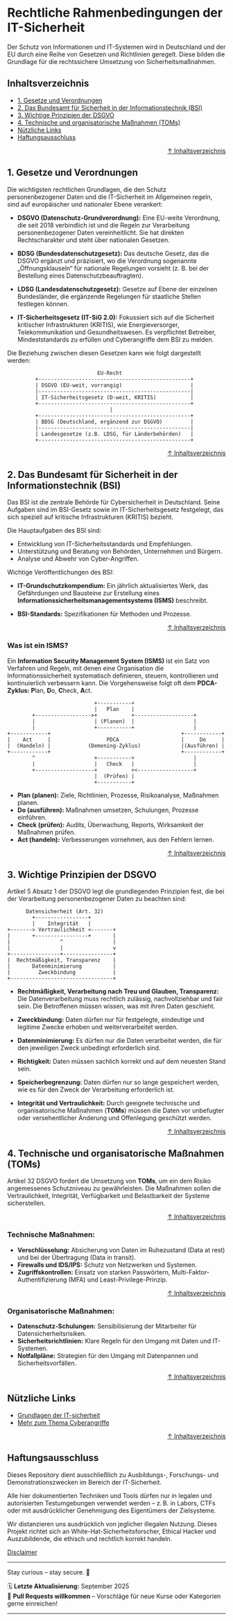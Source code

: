 # Rechtliche Rahmenbedingungen der IT-Sicherheit
Der Schutz von Informationen und IT-Systemen wird in Deutschland und der EU durch eine Reihe von Gesetzen und Richtlinien geregelt. Diese bilden die Grundlage für die rechtssichere Umsetzung von Sicherheitsmaßnahmen.

## Inhaltsverzeichnis
- [1. Gesetze und Verordnungen](#1-gesetze-und-verordnungen)
- [2. Das Bundesamt für Sicherheit in der Informationstechnik (BSI)](#2-das-bundesamt-für-sicherheit-in-der-informationstechnik-bsi)
- [3. Wichtige Prinzipien der DSGVO](#3-wichtige-prinzipien-der-dsgvo)
- [4. Technische und organisatorische Maßnahmen (TOMs)](#4-technische-und-organisatorische-maßnahmen-toms)
- [Nützliche Links](#nützliche-links)
- [Haftungsausschluss](#haftungsausschluss)



<div align=right>

[↑ Inhaltsverzeichnis](#inhaltsverzeichnis)

</div>


## 1. Gesetze und Verordnungen
Die wichtigsten rechtlichen Grundlagen, die den Schutz personenbezogener Daten und die IT-Sicherheit im Allgemeinen regeln, sind auf europäischer und nationaler Ebene verankert:

- **DSGVO (Datenschutz-Grundverordnung):** Eine EU-weite Verordnung, die seit 2018 verbindlich ist und die Regeln zur Verarbeitung personenbezogener Daten vereinheitlicht. Sie hat direkten Rechtscharakter und steht über nationalen Gesetzen.

- **BDSG (Bundesdatenschutzgesetz):** Das deutsche Gesetz, das die DSGVO ergänzt und präzisiert, wo die Verordnung sogenannte „Öffnungsklauseln“ für nationale Regelungen vorsieht (z. B. bei der Bestellung eines Datenschutzbeauftragten).

- **LDSG (Landesdatenschutzgesetz):** Gesetze auf Ebene der einzelnen Bundesländer, die ergänzende Regelungen für staatliche Stellen festlegen können.

- **IT-Sicherheitsgesetz (IT-SiG 2.0):** Fokussiert sich auf die Sicherheit kritischer Infrastrukturen (KRITIS), wie Energieversorger, Telekommunikation und Gesundheitswesen. Es verpflichtet Betreiber, Mindeststandards zu erfüllen und Cyberangriffe dem BSI zu melden.

Die Beziehung zwischen diesen Gesetzen kann wie folgt dargestellt werden:
```text
                             EU-Recht
         +-------------------------------------------------+
         | DSGVO (EU-weit, vorrangig)                      |
         |-------------------------------------------------|
         | IT-Sicherheitsgesetz (D-weit, KRITIS)           |
         +-------------------------------------------------+
                                 |
         +-------------------------------------------------+
         | BDSG (Deutschland, ergänzend zur DSGVO)         |
         |-------------------------------------------------|
         | Landesgesetze (z.B. LDSG, für Länderbehörden)   |
         +-------------------------------------------------+
```



<div align=right>

[↑ Inhaltsverzeichnis](#inhaltsverzeichnis)

</div>


## 2. Das Bundesamt für Sicherheit in der Informationstechnik (BSI)
Das BSI ist die zentrale Behörde für Cybersicherheit in Deutschland. Seine Aufgaben sind im BSI-Gesetz sowie im IT-Sicherheitsgesetz festgelegt, das sich speziell auf kritische Infrastrukturen (KRITIS) bezieht.

Die Hauptaufgaben des BSI sind:
- Entwicklung von IT-Sicherheitsstandards und Empfehlungen.
- Unterstützung und Beratung von Behörden, Unternehmen und Bürgern.
- Analyse und Abwehr von Cyber-Angriffen.

Wichtige Veröffentlichungen des BSI:

- **IT-Grundschutzkompendium:** Ein jährlich aktualisiertes Werk, das Gefährdungen und Bausteine zur Erstellung eines **Informationssicherheitsmanagementsystems (ISMS)** beschreibt.

- **BSI-Standards:** Spezifikationen für Methoden und Prozesse.



<div align=right>

[↑ Inhaltsverzeichnis](#inhaltsverzeichnis)

</div>


### Was ist ein ISMS?

Ein **Information Security Management System (ISMS)** ist ein Satz von Verfahren und Regeln, mit denen eine Organisation die Informationssicherheit systematisch definieren, steuern, kontrollieren und kontinuierlich verbessern kann. Die Vorgehensweise folgt oft dem **PDCA-Zyklus:** **P**lan, **D**o, **C**heck, **A**ct.

```text
                            +-----------+                   
                            |   Plan    |                   
        +------------------>+           +-------------------+
        |                   | (Planen)  |                   |
        |                   +-----------+                   |
+------------+                                          +------------+
|    Act     |                  PDCA                    |     Do     |
|  (Handeln) |            (Demening-Zyklus)             |(Ausführen) |
+------------+                                          +------------+              
        ^                   +-----------+                   |
        |                   |   Check   |                   |
        +-------------------+           +<------------------+
                            |  (Prüfen) |
                            +-----------+
``` 

- **Plan (planen):** Ziele, Richtlinien, Prozesse, Risikoanalyse, Maßnahmen planen.
- **Do (ausführen):** Maßnahmen umsetzen, Schulungen, Prozesse einführen.
- **Check (prüfen):** Audits, Überwachung, Reports, Wirksamkeit der Maßnahmen prüfen.
- **Act (handeln):** Verbesserungen vornehmen, aus den Fehlern lernen.



<div align=right>

[↑ Inhaltsverzeichnis](#inhaltsverzeichnis)

</div>


## 3. Wichtige Prinzipien der DSGVO
Artikel 5 Absatz 1 der DSGVO legt die grundlegenden Prinzipien fest, die bei der Verarbeitung personenbezogener Daten zu beachten sind:

```text
      Datensicherheit (Art. 32)
        +-----------------+
        |    Integrität   |
+-------> Vertraulichkeit <-------+
|       +-----------------+       |
|                ^                |
|                |                v
+----------------+----------------+
|  Rechtmäßigkeit, Transparenz    |
|       Datenminimierung          |
|         Zweckbindung            |
+---------------------------------+
```

- **Rechtmäßigkeit, Verarbeitung nach Treu und Glauben, Transparenz:** Die Datenverarbeitung muss rechtlich zulässig, nachvollziehbar und fair sein. Die Betroffenen müssen wissen, was mit ihren Daten geschieht.

- **Zweckbindung:** Daten dürfen nur für festgelegte, eindeutige und legitime Zwecke erhoben und weiterverarbeitet werden.

- **Datenminimierung:** Es dürfen nur die Daten verarbeitet werden, die für den jeweiligen Zweck unbedingt erforderlich sind.

- **Richtigkeit:** Daten müssen sachlich korrekt und auf dem neuesten Stand sein.

- **Speicherbegrenzung:** Daten dürfen nur so lange gespeichert werden, wie es für den Zweck der Verarbeitung erforderlich ist.

- **Integrität und Vertraulichkeit:** Durch geeignete technische und organisatorische Maßnahmen (**TOMs**) müssen die Daten vor unbefugter oder versehentlicher Änderung und Offenlegung geschützt werden.



<div align=right>

[↑ Inhaltsverzeichnis](#inhaltsverzeichnis)

</div>


## 4. Technische und organisatorische Maßnahmen (TOMs)
Artikel 32 DSGVO fordert die Umsetzung von **TOMs**, um ein dem Risiko angemessenes Schutzniveau zu gewährleisten. Die Maßnahmen sollen die Vertraulichkeit, Integrität, Verfügbarkeit und Belastbarkeit der Systeme sicherstellen.



<div align=right>

[↑ Inhaltsverzeichnis](#inhaltsverzeichnis)

</div>


### **Technische Maßnahmen:**
- **Verschlüsselung:** Absicherung von Daten im Ruhezustand (Data at rest) und bei der Übertragung (Data in transit).
- **Firewalls und IDS/IPS:** Schutz von Netzwerken und Systemen.
- **Zugriffskontrollen:** Einsatz von starken Passwörtern, Multi-Faktor-Authentifizierung (MFA) und Least-Privilege-Prinzip.



<div align=right>

[↑ Inhaltsverzeichnis](#inhaltsverzeichnis)

</div>


### Organisatorische Maßnahmen:
- **Datenschutz-Schulungen:** Sensibilisierung der Mitarbeiter für Datensicherheitsrisiken.
- **Sicherheitsrichtlinien:** Klare Regeln für den Umgang mit Daten und IT-Systemen.
- **Notfallpläne:** Strategien für den Umgang mit Datenpannen und Sicherheitsvorfällen.


<div align=right>

[↑ Inhaltsverzeichnis](#inhaltsverzeichnis)

</div>


## Nützliche Links
- [Grundlagen der IT-sicherheit](/01-basics-intro/it_sicherheit_grundlagen.md)
- [Mehr zum Thema Cyberangriffe](/02-network-security/angriffe/cyberangriffe_grundlagen.md)



<div align=right>

[↑ Inhaltsverzeichnis](#inhaltsverzeichnis)

</div>


## Haftungsausschluss

Dieses Repository dient ausschließlich zu Ausbildungs-, Forschungs- und Demonstrationszwecken im Bereich der IT-Sicherheit.

Alle hier dokumentierten Techniken und Tools dürfen nur in legalen und autorisierten Testumgebungen verwendet werden – z. B. in Labors, CTFs oder mit ausdrücklicher Genehmigung des Eigentümers der Zielsysteme.

Wir distanzieren uns ausdrücklich von jeglicher illegalen Nutzung.
Dieses Projekt richtet sich an White-Hat-Sicherheitsforscher, Ethical Hacker und Auszubildende, die ethisch und rechtlich korrekt handeln.

[Disclaimer](/00-disclaimer/disclaimer.md)

--- 

Stay curious – stay secure. 🔐

🗓️ **Letzte Aktualisierung:** September 2025  
🤝 **Pull Requests willkommen** – Vorschläge für neue Kurse oder Kategorien gerne einreichen!

---